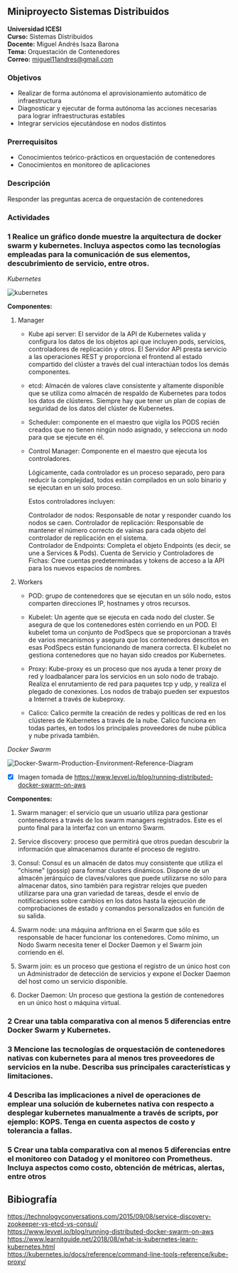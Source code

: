 ## Miniproyecto Sistemas Distribuidos

**Universidad ICESI**  
**Curso:** Sistemas Distribuidos  
**Docente:** Miguel Andrés Isaza Barona  
**Tema:**  Orquestación de Contenedores  
**Correo:** miguel11andres@gmail.com

### Objetivos
* Realizar de forma autónoma el aprovisionamiento automático de infraestructura
* Diagnosticar y ejecutar de forma autónoma las acciones necesarias para lograr infraestructuras estables
* Integrar servicios ejecutándose en nodos distintos

### Prerrequisitos
* Conocimientos teórico-prácticos en orquestación de contenedores
* Conocimientos en monitoreo de aplicaciones

### Descripción
Responder las preguntas acerca de orquestación de contenedores

### Actividades
### 1 Realice un gráfico donde muestre la arquitectura de docker swarm y kubernetes. Incluya aspectos como las tecnologías empleadas para la comunicación de sus elementos, descubrimiento de servicio, entre otros.  

*Kubernetes*  

![kubernetes](https://user-images.githubusercontent.com/23371077/58443990-5da75d80-80bb-11e9-8de6-449b5d9375ef.jpg)  

**Componentes:**  

1. Manager  

   * Kube api server: El servidor de la API de Kubernetes valida y configura los datos de los objetos api que incluyen pods, servicios, controladores de replicación y otros. El Servidor API presta servicio a las operaciones REST y proporciona el frontend al estado compartido del clúster a través del cual interactúan todos los demás componentes.  
   
   * etcd: Almacén de valores clave consistente y altamente disponible que se utiliza como almacén de respaldo de Kubernetes para todos los datos de clústeres. Siempre hay que tener un plan de copias de seguridad de los datos del clúster de Kubernetes.  
   
   * Scheduler: componente en el maestro que vigila los PODS recién creados que no tienen ningún nodo asignado, y selecciona un nodo para que se ejecute en él.  
   
   * Control Manager: Componente en el maestro que ejecuta los controladores.  

     Lógicamente, cada controlador es un proceso separado, pero para reducir la complejidad, todos están compilados en un solo binario y      se ejecutan en un solo proceso.  

     Estos controladores incluyen:

     Controlador de nodos: Responsable de notar y responder cuando los nodos se caen.
     Controlador de replicación: Responsable de mantener el número correcto de vainas para cada objeto del controlador de replicación en      el sistema.  
     Controlador de Endpoints: Completa el objeto Endpoints (es decir, se une a Services & Pods).
     Cuenta de Servicio y Controladores de Fichas: Cree cuentas predeterminadas y tokens de acceso a la API para los nuevos espacios de      nombres.  
     
2. Workers  

   * POD: grupo de contenedores que se ejecutan en un sólo nodo, estos comparten direcciones IP, hostnames y otros recursos.
   
   * Kubelet: Un agente que se ejecuta en cada nodo del cluster. Se asegura de que los contenedores estén corriendo en un POD. El kubelet toma un conjunto de PodSpecs que se proporcionan a través de varios mecanismos y asegura que los contenedores descritos en esas PodSpecs están funcionando de manera correcta. El kubelet no gestiona contenedores que no hayan sido creados por Kubernetes.  
   
   * Proxy: Kube-proxy es un proceso que nos ayuda a tener proxy de red y loadbalancer para los servicios en un solo nodo de trabajo. Realiza el enrutamiento de red para paquetes tcp y udp, y realiza el plegado de conexiones. Los nodos de trabajo pueden ser expuestos a Internet a través de kubeproxy.  
   
   * Calico: Calico permite la creación de redes y políticas de red en los clústeres de Kubernetes a través de la nube. Calico funciona en todas partes, en todos los principales proveedores de nube pública y nube privada también.  
   
*Docker Swarm*  

![Docker-Swarm-Production-Environment-Reference-Diagram](https://user-images.githubusercontent.com/23371077/58445832-d8747680-80c3-11e9-969c-b8351f522e4f.png)  
- [x] Imagen tomada de https://www.levvel.io/blog/running-distributed-docker-swarm-on-aws  

**Componentes:**  

1.   Swarm manager: el servicio que un usuario utiliza para gestionar contenedores a través de los swarm managers registrados. Este es el punto final para la interfaz con un entorno Swarm.  

2. Service discovery: proceso que permitirá que otros puedan descubrir la información que almacenamos durante el proceso de registro.  

3. Consul: Consul es un almacén de datos muy consistente que utiliza el "chisme" (gossip) para formar clusters dinámicos. Dispone de un almacén jerárquico de claves/valores que puede utilizarse no sólo para almacenar datos, sino también para registrar relojes que pueden utilizarse para una gran variedad de tareas, desde el envío de notificaciones sobre cambios en los datos hasta la ejecución de comprobaciones de estado y comandos personalizados en función de su salida.  

4. Swarm node: una máquina anfitriona en el Swarm que sólo es responsable de hacer funcionar los contenedores. Como mínimo, un Nodo Swarm necesita tener el Docker Daemon y el Swarm join corriendo en él.  

5. Swarm join: es un proceso que gestiona el registro de un único host con un Administrador de detección de servicios y expone el Docker Daemon del host como un servicio disponible.  

6. Docker Daemon: Un proceso que gestiona la gestión de contenedores en un único host o máquina virtual.  

### 2 Crear una tabla comparativa con al menos 5 diferencias entre Docker Swarm y Kubernetes.  
### 3 Mencione las tecnologías de orquestación de contenedores nativas con kubernetes para al menos tres proveedores de servicios en la nube. Describa sus principales características y limitaciones.  
### 4 Describa las implicaciones a nivel de operaciones de emplear una solución de kubernetes nativa con respecto a desplegar kubernetes manualmente a través de scripts, por ejemplo: KOPS. Tenga en cuenta aspectos de costo y tolerancia a fallas.  
### 5 Crear una tabla comparativa con al menos 5 diferencias entre el monitoreo con Datadog y el monitoreo con Prometheus. Incluya aspectos como costo, obtención de métricas, alertas, entre otros

## Bibiografía  

https://technologyconversations.com/2015/09/08/service-discovery-zookeeper-vs-etcd-vs-consul/  
https://www.levvel.io/blog/running-distributed-docker-swarm-on-aws  
https://www.learnitguide.net/2018/08/what-is-kubernetes-learn-kubernetes.html  
https://kubernetes.io/docs/reference/command-line-tools-reference/kube-proxy/  
